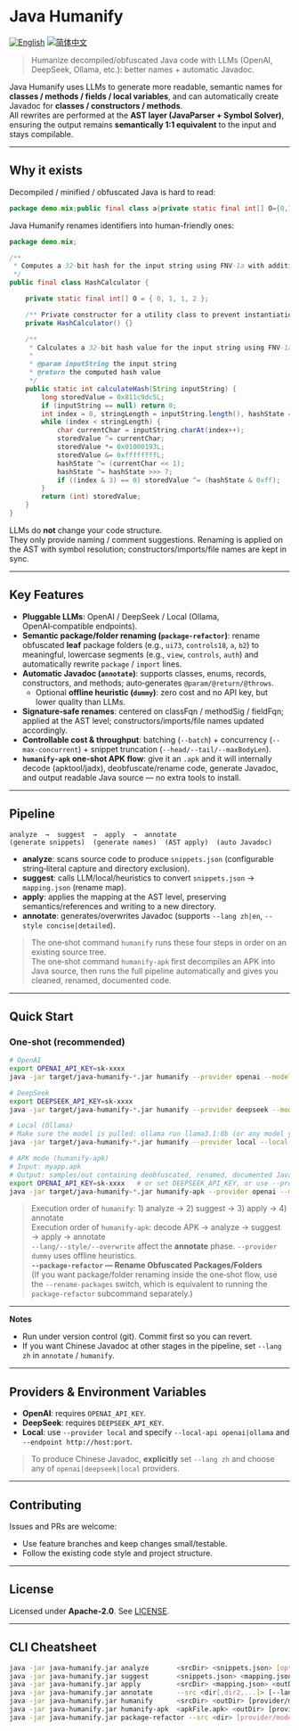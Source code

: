 # Java Humanify
[![English](https://img.shields.io/badge/README-English-blue)](./README.md)
[![简体中文](https://img.shields.io/badge/README-简体中文-brightgreen)](./README_zh.md)

> Humanize decompiled/obfuscated Java code with LLMs (OpenAI, DeepSeek, Ollama, etc.): better names + automatic Javadoc.

Java Humanify uses LLMs to generate more readable, semantic names for **classes / methods / fields / local variables**, and can automatically create Javadoc for **classes / constructors / methods**.  
All rewrites are performed at the **AST layer (JavaParser + Symbol Solver)**, ensuring the output remains **semantically 1:1 equivalent** to the input and stays compilable.

---

## Why it exists

Decompiled / minified / obfuscated Java is hard to read:

```java
package demo.mix;public final class a{private static final int[] O={0,1,1,2};private a(){}public static int h(String s){long x=0x811c9dc5L;if(s==null)return 0;int i=0,n=s.length(),j=O[2];while(i<n){char c=s.charAt(i++);x^=c;x*=0x01000193L;x&=0xffffffffL;j^=(c<<1);j^=j>>>7;if((i&3)==0)x^=(j&0xff);}return (int)x;}
```

Java Humanify renames identifiers into human-friendly ones:

```java
package demo.mix;

/**
 * Computes a 32-bit hash for the input string using FNV-1a with additional state mixing.
 */
public final class HashCalculator {

    private static final int[] O = { 0, 1, 1, 2 };

    /** Private constructor for a utility class to prevent instantiation. */
    private HashCalculator() {}

    /**
     * Calculates a 32-bit hash value for the input string using FNV-1a with additional state mixing.
     *
     * @param inputString the input string
     * @return the computed hash value
     */
    public static int calculateHash(String inputString) {
        long storedValue = 0x811c9dc5L;
        if (inputString == null) return 0;
        int index = 0, stringLength = inputString.length(), hashState = O[2];
        while (index < stringLength) {
            char currentChar = inputString.charAt(index++);
            storedValue ^= currentChar;
            storedValue *= 0x01000193L;
            storedValue &= 0xffffffffL;
            hashState ^= (currentChar << 1);
            hashState ^= hashState >>> 7;
            if ((index & 3) == 0) storedValue ^= (hashState & 0xff);
        }
        return (int) storedValue;
    }
}
```

LLMs do **not** change your code structure.  
They only provide naming / comment suggestions. Renaming is applied on the AST with symbol resolution; constructors/imports/file names are kept in sync.

---

## Key Features

- **Pluggable LLMs**: OpenAI / DeepSeek / Local (Ollama, OpenAI‑compatible endpoints).
- **Semantic package/folder renaming (`package-refactor`)**: rename obfuscated **leaf** package folders (e.g., `ui73`, `controls18`, `a`, `b2`) to meaningful, lowercase segments (e.g., `view`, `controls`, `auth`) and automatically rewrite `package` / `import` lines.
- **Automatic Javadoc (`annotate`)**: supports classes, enums, records, constructors, and methods; auto‑generates `@param/@return/@throws`.
  - Optional **offline heuristic (`dummy`)**: zero cost and no API key, but lower quality than LLMs.
- **Signature‑safe renames**: centered on classFqn / methodSig / fieldFqn; applied at the AST level; constructors/imports/file names updated accordingly.
- **Controllable cost & throughput**: batching (`--batch`) + concurrency (`--max-concurrent`) + snippet truncation (`--head/--tail/--maxBodyLen`).
- **`humanify-apk` one‑shot APK flow**: give it an `.apk` and it will internally decode (apktool/jadx), deobfuscate/rename code, generate Javadoc, and output readable Java source — no extra tools to install.

---

## Pipeline

```
analyze  →  suggest  →  apply  →  annotate
(generate snippets)  (generate names)  (AST apply)  (auto Javadoc)
```

- **analyze**: scans source code to produce `snippets.json` (configurable string‑literal capture and directory exclusion).
- **suggest**: calls LLM/local/heuristics to convert `snippets.json` → `mapping.json` (rename map).
- **apply**: applies the mapping at the AST level, preserving semantics/references and writing to a new directory.
- **annotate**: generates/overwrites Javadoc (supports `--lang zh|en`, `--style concise|detailed`).

> The one‑shot command `humanify` runs these four steps in order on an existing source tree.  
> The one‑shot command `humanify-apk` first decompiles an APK into Java source, then runs the full pipeline automatically and gives you cleaned, renamed, documented code.

---

## Quick Start

### One‑shot (recommended)

```bash
# OpenAI
export OPENAI_API_KEY=sk-xxxx
java -jar target/java-humanify-*.jar humanify --provider openai --model gpt-4o-mini samples/src samples/out
```

```bash
# DeepSeek
export DEEPSEEK_API_KEY=sk-xxxx
java -jar target/java-humanify-*.jar humanify --provider deepseek --model deepseek-chat samples/src samples/out
```

```bash
# Local (Ollama)
# Make sure the model is pulled: ollama run llama3.1:8b (or any model you prefer)
java -jar target/java-humanify-*.jar humanify --provider local --local-api ollama --endpoint http://localhost:11434 --model llama3.1:8b samples/src samples/out
```

```bash
# APK mode (humanify-apk)
# Input: myapp.apk
# Output: samples/out containing deobfuscated, renamed, documented Java source
export OPENAI_API_KEY=sk-xxxx   # or set DEEPSEEK_API_KEY, or use --provider local
java -jar target/java-humanify-*.jar humanify-apk --provider openai --model gpt-4o-mini myapp.apk samples/out
```

> Execution order of `humanify`: 1) analyze → 2) suggest → 3) apply → 4) annotate  
> Execution order of `humanify-apk`: decode APK → analyze → suggest → apply → annotate  
> `--lang/--style/--overwrite` affect the **annotate** phase. `--provider dummy` uses offline heuristics.  
> **`--package-refactor` — Rename Obfuscated Packages/Folders**  
> (If you want package/folder renaming inside the one‑shot flow, use the `--rename-packages` switch, which is equivalent to running the `package-refactor` subcommand separately.)

---

**Notes**

- Run under version control (git). Commit first so you can revert.
- If you want Chinese Javadoc at other stages in the pipeline, set `--lang zh` in `annotate` / `humanify`.

---

## Providers & Environment Variables

- **OpenAI**: requires `OPENAI_API_KEY`.
- **DeepSeek**: requires `DEEPSEEK_API_KEY`.
- **Local**: use `--provider local` and specify `--local-api openai|ollama` and `--endpoint http://host:port`.

> To produce Chinese Javadoc, **explicitly** set `--lang zh` and choose any of `openai|deepseek|local` providers.

---

## Contributing

Issues and PRs are welcome:
- Use feature branches and keep changes small/testable.
- Follow the existing code style and project structure.

---

## License

Licensed under **Apache-2.0**. See [LICENSE](./LICENSE).

---

## CLI Cheatsheet

```bash
java -jar java-humanify.jar analyze       <srcDir> <snippets.json> [opts]
java -jar java-humanify.jar suggest       <snippets.json> <mapping.json> [opts]
java -jar java-humanify.jar apply         <srcDir> <mapping.json> <outDir> [--classpath ...]
java -jar java-humanify.jar annotate      --src <dir[,dir2,...]> [--lang/--style/--overwrite ...]
java -jar java-humanify.jar humanify      <srcDir> <outDir> [provider/model/annotate opts...]
java -jar java-humanify.jar humanify-apk  <apkFile.apk> <outDir> [provider/model/annotate opts...]
java -jar java-humanify.jar package-refactor --src <dir> [provider/model/opts...]
```
